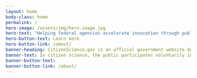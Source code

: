 ```yaml
---
layout: home
body-class: home
permalink: /
hero-image: /assets/img/hero-image.jpg
hero-text: "Helping federal agencies accelerate innovation through public participation. "
hero-button-text: Learn more
hero-button-link: /about/
banner-heading: CitizenScience.gov is an official government website designed to accelerate the use of crowdsourcing and citizen science across the U.S. government.
banner-text: In citizen science, the public participates voluntarily in the scientific process, addressing real-world problems.
banner-button-text: 
banner-button-link: /about/
---
```

